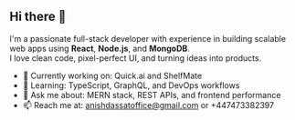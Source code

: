 ## Hi there 👋
I'm a passionate full-stack developer with experience in building scalable web apps using **React**, **Node.js**, and **MongoDB**.  
I love clean code, pixel-perfect UI, and turning ideas into products.

- 🔭 Currently working on: Quick.ai and ShelfMate
- 🌱 Learning: TypeScript, GraphQL, and DevOps workflows
- 💬 Ask me about: MERN stack, REST APIs, and frontend performance
- 📫 Reach me at: anishdassatoffice@gmail.com or +447473382397

<!--
**anishdass/Anishdass** is a ✨ _special_ ✨ repository because its `README.md` (this file) appears on your GitHub profile.

Here are some ideas to get you started:

- 🤔 I’m looking for help with ...
- 💬 Ask me about ...
- 📫 How to reach me: ...
- 😄 Pronouns: ...
- ⚡ Fun fact: ...
-->
